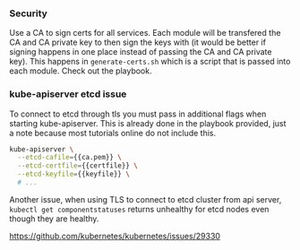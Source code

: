 ### Security

Use a CA to sign certs for all services. Each module will be transfered the CA and CA private key to then sign the keys with (it would be better if signing happens in one place instead of passing the CA and CA private key). This happens in `generate-certs.sh` which is a script that is passed into each module. Check out the playbook.

### kube-apiserver etcd issue

To connect to etcd through tls you must pass in additional flags when starting kube-apiserver. This is already done in the playbook provided, just a note because most tutorials online do not include this.

```sh
kube-apiserver \
  --etcd-cafile={{ca.pem}} \
  --etcd-certfile={{certfile}} \
  --etcd-keyfile={{keyfile}} \
  # ...
```

Another issue, when using TLS to connect to etcd cluster from api server, `kubectl get componentstatuses` returns unhealthy for etcd nodes even though they are healthy.

https://github.com/kubernetes/kubernetes/issues/29330